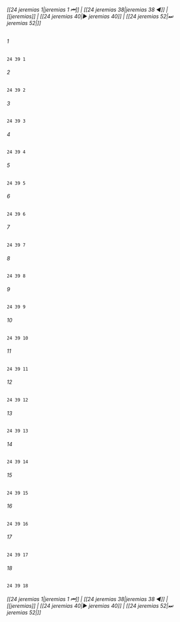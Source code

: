 
###### [[24 jeremias 1|jeremias 1 ⏮]] | [[24 jeremias 38|jeremias 38 ◀]] | [[jeremias]] | [[24 jeremias 40|▶ jeremias 40]] | [[24 jeremias 52|⏭ jeremias 52|]]

###### 1
``` verse
24 39 1 
```
###### 2
``` verse
24 39 2 
```
###### 3
``` verse
24 39 3 
```
###### 4
``` verse
24 39 4 
```
###### 5
``` verse
24 39 5 
```
###### 6
``` verse
24 39 6 
```
###### 7
``` verse
24 39 7 
```
###### 8
``` verse
24 39 8 
```
###### 9
``` verse
24 39 9 
```
###### 10
``` verse
24 39 10 
```
###### 11
``` verse
24 39 11 
```
###### 12
``` verse
24 39 12 
```
###### 13
``` verse
24 39 13 
```
###### 14
``` verse
24 39 14 
```
###### 15
``` verse
24 39 15 
```
###### 16
``` verse
24 39 16 
```
###### 17
``` verse
24 39 17 
```
###### 18
``` verse
24 39 18 
```

###### [[24 jeremias 1|jeremias 1 ⏮]] | [[24 jeremias 38|jeremias 38 ◀]] | [[jeremias]] | [[24 jeremias 40|▶ jeremias 40]] | [[24 jeremias 52|⏭ jeremias 52|]]

